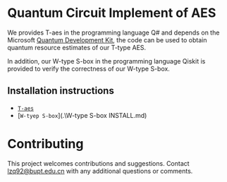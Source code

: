 # Quantum Circuit Implement of AES
We provides T-aes in the programming language Q# and depends on the Microsoft [Quantum Development Kit](https://www.microsoft.com/en-us/quantum/development-kit), the code can be used to obtain quantum resource estimates of our T-type AES. 

In addition, our W-type S-box in the programming language Qiskit is provided  to verify the correctness of our W-type S-box.

## Installation instructions
- [`T-aes`](\T-aes\INSTALL.md)
- [`W-tyep S-box`](.\W-type S-box INSTALL.md)

# Contributing

This project welcomes contributions and suggestions. 
Contact [lzq92@bupt.edu.cn](lzq92@bupt.edu.cn) with any additional questions or comments.
